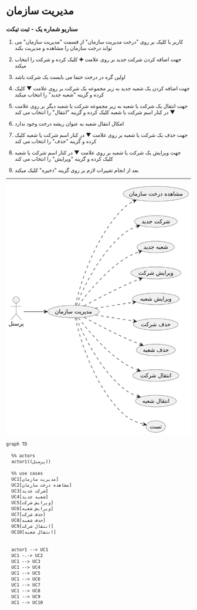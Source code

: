 # مدیریت سازمان

### سناریو شماره یک - ثبت تیکت

1. کاربر با کلیک بر روی "درخت مدیریت سازمان" از قسمت "مدیریت سازمان" می تواند درخت سازمان را مشاهده و مدیریت بکند

2. جهت اضافه کردن شرکت جدید بر روی علامت ✚ کلیک کرده و شرکت را انتخاب میکند

3. اولین گره در درخت حتما می بایست یک شرکت باشد

4. جهت اضافه کردن یک شعبه جدید به زیر مجموعه یک شرکت بر روی علامت ▼ کلیک کرده و گزینه "شعبه جدید" را انتخاب میکند

5. جهت انتقال یک شرکت یا شعبه به زیر مجموعه شرکت یا شعبه دیگر بر روی علامت ▼ در کنار اسم شرکت یا شعبه کلیک کرده و گزینه "انتقال" را انتخاب می کند

6. امکال انتقال شعبه به عنوان ریشه درخت وجود ندارد

7. جهت حذف یک شرکت یا شعبه بر روی علامت ▼ در کنار اسم شرکت یا شعبه کلیک کرده و گزینه "حذف" را انتخاب می کند

8. جهت ویرایش یک شرکت یا شعبه بر روی علامت ▼ در کنار اسم شرکت یا شعبه کلیک کرده و گزینه "ویرایش" را انتخاب می کند

9. بعد از انجام تغییرات لازم بر روی گزینه "ذخیره" کلیک میکند


---

![مدیریت سازمان](diagrams/Organization.svg)


```mermaid
graph TD

  %% actors
  actor1((پرسنل))

  %% use cases
  UC1[مدیریت سازمان]
  UC2[مشاهده درخت سازمان]
  UC3[شرکت جدید]
  UC4[شعبه جدید]
  UC5[ویرایش شرکت]
  UC6[ویرایش شعبه]
  UC7[حذف شرکت]
  UC8[حذف شعبه]
  UC9[انتقال شرکت]
  UC10[انتقال شعبه]


  actor1 --> UC1
  UC1 -.-> UC2
  UC1 --> UC3
  UC1 --> UC4
  UC1 --> UC5
  UC1 --> UC6
  UC1 --> UC7
  UC1 --> UC8
  UC1 --> UC9
  UC1 --> UC10

```
